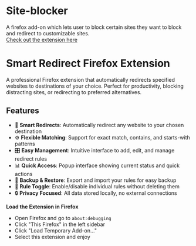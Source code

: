 # Site-blocker
A firefox add-on which lets user to block certain sites they want to block and redirect to customizable sites. </br>
[Check out the extension here](https://addons.mozilla.org/en-US/firefox/addon/redirecter/?utm_source=addons.mozilla.org&utm_medium=referral&utm_content=search)
# Smart Redirect Firefox Extension

A professional Firefox extension that automatically redirects specified websites to destinations of your choice. Perfect for productivity, blocking distracting sites, or redirecting to preferred alternatives.

## Features

- 🔄 **Smart Redirects**: Automatically redirect any website to your chosen destination
- ⚙️ **Flexible Matching**: Support for exact match, contains, and starts-with patterns
- 🎛️ **Easy Management**: Intuitive interface to add, edit, and manage redirect rules
- 📊 **Quick Access**: Popup interface showing current status and quick actions
- 💾 **Backup & Restore**: Export and import your rules for easy backup
- 🎯 **Rule Toggle**: Enable/disable individual rules without deleting them
- 🔒 **Privacy Focused**: All data stored locally, no external connections



**Load the Extension in Firefox**
- Open Firefox and go to `about:debugging`
- Click "This Firefox" in the left sidebar
- Click "Load Temporary Add-on..."
- Select this extension and enjoy

